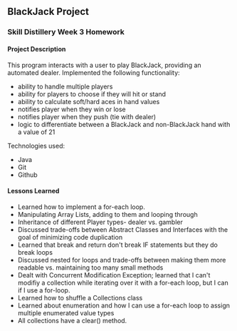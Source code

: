 ## BlackJack Project

### Skill Distillery Week 3 Homework

#### Project Description
This program interacts with a user to play BlackJack, providing an automated dealer.
Implemented the following functionality: 
* ability to handle multiple players
* ability for players to choose if they will hit or stand
* ability to calculate soft/hard aces in hand values
* notifies player when they win or lose
* notifies player when they push (tie with dealer)
* logic to differentiate between a BlackJack and non-BlackJack hand with a value of 21


Technologies used:
* Java
* Git
* Github


#### Lessons Learned
* Learned how to implement a for-each loop. 
* Manipulating Array Lists, adding to them and looping through
* Inheritance of different Player types- dealer vs. gambler
* Discussed trade-offs between Abstract Classes and Interfaces with the goal of minimizing code duplication
* Learned that break and return don't break IF statements but they do break loops
* Discussed nested for loops and trade-offs between making them more readable vs. maintaining too many small methods
* Dealt with Concurrent Modification Exception; learned that I can't modifiy a collection while iterating over it with a for-each loop, but I can if I use a for-loop. 
* Learned how to shuffle a Collections class
* Learned about enumeration and how I can use a for-each loop to assign multiple enumerated value types
* All collections have a clear() method. 
